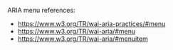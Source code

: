 ARIA menu references:

- <https://www.w3.org/TR/wai-aria-practices/#menu>
- <https://www.w3.org/TR/wai-aria/#menu>
- <https://www.w3.org/TR/wai-aria/#menuitem>
